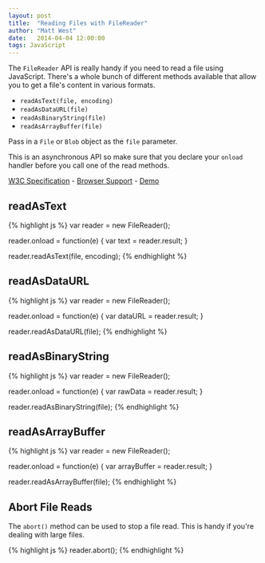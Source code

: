 ```yaml
---
layout: post
title:  "Reading Files with FileReader"
author: "Matt West"
date:   2014-04-04 12:00:00
tags: JavaScript
---
```


The `FileReader` API is really handy if you need to read a file using JavaScript. There's a whole bunch of different methods available that allow you to get a file's content in various formats.

* `readAsText(file, encoding)`
* `readAsDataURL(file)`
* `readAsBinaryString(file)`
* `readAsArrayBuffer(file)`

Pass in a `File` or `Blob` object as the `file` parameter.

This is an asynchronous API so make sure that you declare your `onload` handler before you call one of the read methods.

[W3C Specification](http://www.w3.org/TR/FileAPI/) - [Browser Support](http://caniuse.com/#feat=filereader) - [Demo](http://codepen.io/matt-west/full/KjEHg)

## readAsText

{% highlight js %}
var reader = new FileReader();

reader.onload = function(e) {
  var text = reader.result;
}

reader.readAsText(file, encoding);
{% endhighlight %}

## readAsDataURL

{% highlight js %}
var reader = new FileReader();

reader.onload = function(e) {
  var dataURL = reader.result;
}

reader.readAsDataURL(file);
{% endhighlight %}


## readAsBinaryString

{% highlight js %}
var reader = new FileReader();

reader.onload = function(e) {
  var rawData = reader.result;
}

reader.readAsBinaryString(file);
{% endhighlight %}


## readAsArrayBuffer

{% highlight js %}
var reader = new FileReader();

reader.onload = function(e) {
  var arrayBuffer = reader.result;
}

reader.readAsArrayBuffer(file);
{% endhighlight %}


## Abort File Reads

The `abort()` method can be used to stop a file read. This is handy if you're dealing with large files.

{% highlight js %}
reader.abort();
{% endhighlight %}
